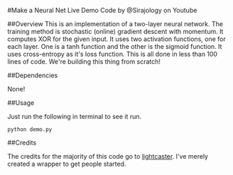 #Make a Neural Net Live Demo Code by @Sirajology on Youtube

##Overview
This is an implementation of a two-layer neural network. The training method is stochastic (online) gradient descent with momentum. It computes XOR for the given input. It uses two activation functions, one for each layer. One is a tanh function and the other is the sigmoid function. It uses cross-entropy as it's loss function. This is all done in less than 100 lines of code. We're building this thing from scratch!

##Dependencies

None!

##Usage

Just run the following in terminal to see it run. 

``
python demo.py
``

##Credits

The credits for the majority of this code go to [lightcaster](https://github.com/lightcaster). I've merely created a wrapper to get people started.
